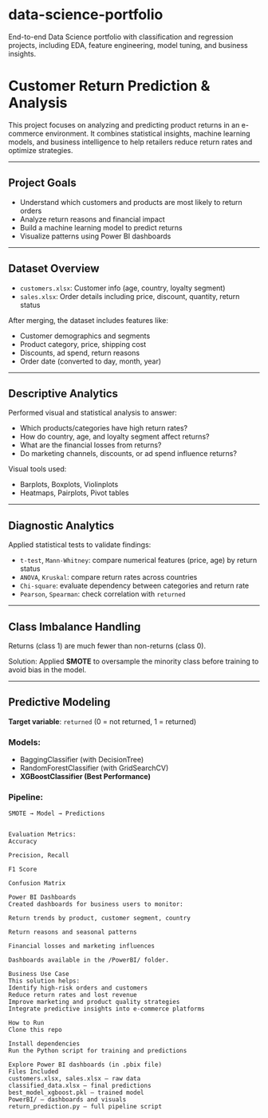 # data-science-portfolio
End-to-end Data Science portfolio with classification and regression projects, including EDA, feature engineering, model tuning, and business insights.

# Customer Return Prediction & Analysis

This project focuses on analyzing and predicting product returns in an e-commerce environment. It combines statistical insights, machine learning models, and business intelligence to help retailers reduce return rates and optimize strategies.

---

## Project Goals

- Understand which customers and products are most likely to return orders
- Analyze return reasons and financial impact
- Build a machine learning model to predict returns
- Visualize patterns using Power BI dashboards

---

## Dataset Overview

- `customers.xlsx`: Customer info (age, country, loyalty segment)
- `sales.xlsx`: Order details including price, discount, quantity, return status

After merging, the dataset includes features like:
- Customer demographics and segments
- Product category, price, shipping cost
- Discounts, ad spend, return reasons
- Order date (converted to day, month, year)

---

## Descriptive Analytics

Performed visual and statistical analysis to answer:
- Which products/categories have high return rates?
- How do country, age, and loyalty segment affect returns?
- What are the financial losses from returns?
- Do marketing channels, discounts, or ad spend influence returns?

Visual tools used:
- Barplots, Boxplots, Violinplots
- Heatmaps, Pairplots, Pivot tables

---

## Diagnostic Analytics

Applied statistical tests to validate findings:

- `t-test`, `Mann-Whitney`: compare numerical features (price, age) by return status
- `ANOVA`, `Kruskal`: compare return rates across countries
- `Chi-square`: evaluate dependency between categories and return rate
- `Pearson`, `Spearman`: check correlation with `returned`

---

## Class Imbalance Handling

Returns (class 1) are much fewer than non-returns (class 0).

Solution: Applied **SMOTE** to oversample the minority class before training to avoid bias in the model.

---

## Predictive Modeling

**Target variable**: `returned` (0 = not returned, 1 = returned)

### Models:
- BaggingClassifier (with DecisionTree)
- RandomForestClassifier (with GridSearchCV)
- **XGBoostClassifier (Best Performance)**

### Pipeline:
```text
SMOTE → Model → Predictions


Evaluation Metrics:
Accuracy

Precision, Recall

F1 Score

Confusion Matrix

Power BI Dashboards
Created dashboards for business users to monitor:

Return trends by product, customer segment, country

Return reasons and seasonal patterns

Financial losses and marketing influences

Dashboards available in the /PowerBI/ folder.

Business Use Case
This solution helps:
Identify high-risk orders and customers
Reduce return rates and lost revenue
Improve marketing and product quality strategies
Integrate predictive insights into e-commerce platforms

How to Run
Clone this repo

Install dependencies
Run the Python script for training and predictions

Explore Power BI dashboards (in .pbix file)
Files Included
customers.xlsx, sales.xlsx – raw data
classified_data.xlsx – final predictions
best_model_xgboost.pkl – trained model
PowerBI/ – dashboards and visuals
return_prediction.py – full pipeline script






